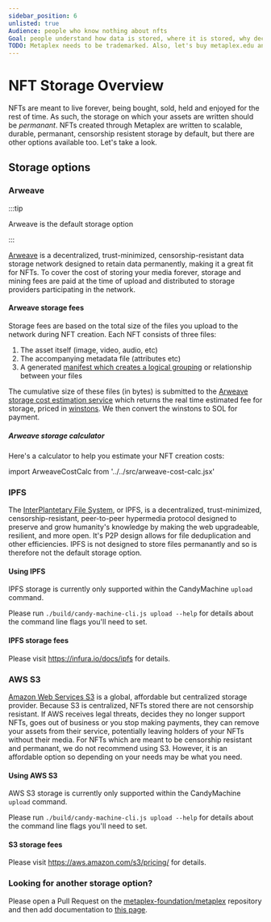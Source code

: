 ```yaml
---
sidebar_position: 6
unlisted: true
Audience: people who know nothing about nfts
Goal: people understand how data is stored, where it is stored, why decentralized storage is preferred, cost of storage
TODO: Metaplex needs to be trademarked. Also, let's buy metaplex.edu and nft.edu
---
```


# NFT Storage Overview

NFTs are meant to live forever, being bought, sold, held and enjoyed for the
rest of time. As such, the storage on which your assets are written should be
_permanant_.  NFTs created through Metaplex are written to scalable, durable,
permanant, censorship resistent storage by default, but there are other options
available too. Let's take a look.

## Storage options

### Arweave

:::tip

Arweave is the default storage option

:::

[Arweave][] is a decentralized, trust-minimized, censorship-resistant data
storage network designed to retain data permanently, making it a great fit for
NFTs.  To cover the cost of storing your media forever, storage and mining fees
are paid at the time of upload and distributed to storage providers
participating in the network.

#### Arweave storage fees

Storage fees are based on the total size of the files you upload to the network during NFT creation. Each NFT consists of three files:

1. The asset itself (image, video, audio, etc)
1. The accompanying metadata file (attributes etc)
1. A generated [manifest which creates a logical grouping][arweave path manifest] or relationship between your files

The cumulative size of these files (in bytes) is submitted to the [Arweave
storage cost estimation service][arweave price service] which returns the real
time estimated fee for storage, priced in [winstons][]. We then convert the
winstons to SOL for payment.

##### Arweave storage calculator

Here's a calculator to help you estimate your NFT creation costs:

import ArweaveCostCalc from '../../src/arweave-cost-calc.jsx'

<ArweaveCostCalc />


### IPFS

The [InterPlantetary File System][IPFS], or IPFS, is a decentralized,
trust-minimized, censorship-resistant, peer-to-peer hypermedia protocol designed
to preserve and grow humanity's knowledge by making the web upgradeable,
resilient, and more open. It's P2P design allows for file deduplication and
other efficiencies. IPFS is not designed to store files permanantly and so is
therefore not the default storage option.

#### Using IPFS

IPFS storage is currently only supported within the CandyMachine `upload` command.

Please run `./build/candy-machine-cli.js upload --help` for details about the command line flags you'll need to set.

#### IPFS storage fees

Please visit https://infura.io/docs/ipfs for details.

### AWS S3

[Amazon Web Services S3][S3] is a global, affordable but centralized storage
provider. Because S3 is centralized, NFTs stored there are not censorship
resistant. If AWS receives legal threats, decides they no longer support NFTs,
goes out of business or you stop making payments, they can remove your assets
from their service, potentially leaving holders of your NFTs without their
media. For NFTs which are meant to be censorship resistant and permanant, we do
not recommend using S3. However, it is an affordable option so depending on your
needs may be what you need.

#### Using AWS S3

AWS S3 storage is currently only supported within the CandyMachine `upload` command.

Please run `./build/candy-machine-cli.js upload --help` for details about the command line flags you'll need to set.

#### S3 storage fees

Please visit https://aws.amazon.com/s3/pricing/ for details.

### Looking for another storage option?

Please open a Pull Request on the [metaplex-foundation/metaplex][repo] repository
and then add documentation to [this
page](https://github.com/metaplex-foundation/docs/edit/main/docs/overviews/storage_overview.md).


[Arweave]: https://arweave.org
[arweave price service]: https://node1.bundlr.network/price/0
[repo]: https://github.com/metaplex-foundation/metaplex
[IPFS]: https://ipfs.io/
[winstons]: https://docs.arweave.org/developers/server/http-api#ar-and-winston
[S3]: https://aws.amazon.com/s3/
[arweave path manifest]: https://github.com/ArweaveTeam/arweave/wiki/Path-Manifests
